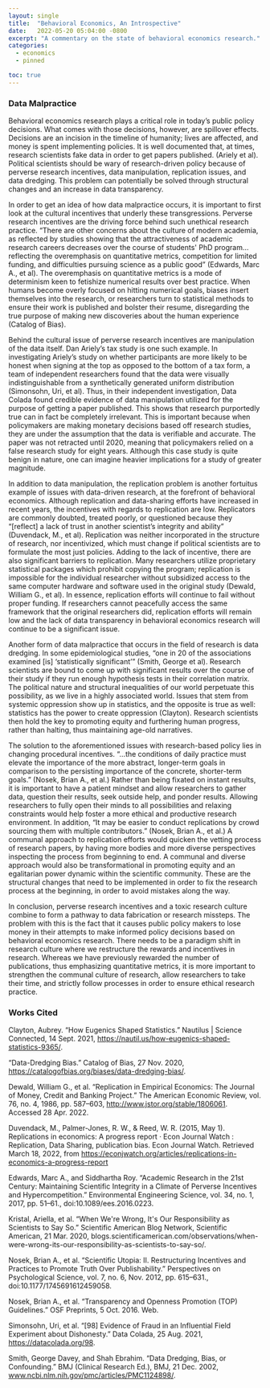 ```yaml
---
layout: single
title:  "Behavioral Economics, An Introspective"
date:   2022-05-20 05:04:00 -0800
excerpt: "A commentary on the state of behavioral economics research."
categories: 
  - economics
  - pinned

toc: true
---
```


### Data Malpractice


Behavioral economics research plays a critical role in today’s public policy decisions. What comes with those decisions, however, are spillover effects. Decisions are an incision in the timeline of humanity; lives are affected, and money is spent implementing policies. It is well documented that, at times, research scientists fake data in order to get papers published. (Ariely et al). Political scientists should be wary of research-driven policy because of perverse research incentives, data manipulation, replication issues, and data dredging. This problem can potentially be solved through structural changes and an increase in data transparency. 


In order to get an idea of how data malpractice occurs, it is important to first look at the cultural incentives that underly these transgressions. Perverse research incentives are the driving force behind such unethical research practice. “There are other concerns about the culture of modern academia, as reflected by studies showing that the attractiveness of academic research careers decreases over the course of students' PhD program…reflecting the overemphasis on quantitative metrics, competition for limited funding, and difficulties pursuing science as a public good” (Edwards, Marc A., et al). The overemphasis on quantitative metrics is a mode of determinism keen to fetishize numerical results over best practice. When humans become overly focused on hitting numerical goals, biases insert themselves into the research, or researchers turn to statistical methods to ensure their work is published and bolster their resume, disregarding the true purpose of making new discoveries about the human experience (Catalog of Bias).  


Behind the cultural issue of perverse research incentives are manipulation of the data itself.  Dan Ariely’s tax study is one such example. In investigating Ariely’s study on whether participants are more likely to be honest when signing at the top as opposed to the bottom of a tax form, a team of independent researchers found that the data were visually indistinguishable from a synthetically generated uniform distribution (Simonsohn, Uri, et al). Thus, in their independent investigation, Data Colada found credible evidence of data manipulation utilized for the purpose of getting a paper published. This shows that research purportedly true can in fact be completely irrelevant. This is important because when policymakers are making monetary decisions based off research studies, they are under the assumption that the data is verifiable and accurate. The paper was not retracted until 2020, meaning that policymakers relied on a false research study for eight years. Although this case study is quite benign in nature, one can imagine heavier implications for a study of greater magnitude. 


In addition to data manipulation, the replication problem is another fortuitus example of issues with data-driven research, at the forefront of behavioral economics. Although replication and data-sharing efforts have increased in recent years, the incentives with regards to replication are low. Replicators are commonly doubted, treated poorly, or questioned because they “[reflect] a lack of trust in another scientist’s integrity and ability” (Duvendack, M., et al). Replication was neither incorporated in the structure of research, nor incentivized, which must change if political scientists are to formulate the most just policies. Adding to the lack of incentive, there are also significant barriers to replication. Many researchers utilize proprietary statistical packages which prohibit copying the program; replication is impossible for the individual researcher without subsidized access to the same computer hardware and software used in the original study (Dewald, William G., et al). In essence, replication efforts will continue to fail without proper funding. If researchers cannot peacefully access the same framework that the original researchers did, replication efforts will remain low and the lack of data transparency in behavioral economics research will continue to be a significant issue. 


Another form of data malpractice that occurs in the field of research is data dredging. In some epidemiological studies, “one in 20 of the associations examined [is] ‘statistically significant’” (Smith, George et al). Research scientists are bound to come up with significant results over the course of their study if they run enough hypothesis tests in their correlation matrix. The political nature and structural inequalities of our world perpetuate this possibility, as we live in a highly associated world. Issues that stem from systemic oppression show up in statistics, and the opposite is true as well: statistics has the power to create oppression (Clayton). Research scientists then hold the key to promoting equity and furthering human progress, rather than halting, thus maintaining age-old narratives.   


The solution to the aforementioned issues with research-based policy lies in changing procedural incentives. “…the conditions of daily practice must elevate the importance of the more abstract, longer-term goals in comparison to the persisting importance of the concrete, shorter-term goals.” (Nosek, Brian A., et al.) Rather than being fixated on instant results, it is important to have a patient mindset and allow researchers to gather data, question their results, seek outside help, and ponder results. Allowing researchers to fully open their minds to all possibilities and relaxing constraints would help foster a more ethical and productive research environment. In addition, “It may be easier to conduct replications by crowd sourcing them with multiple contributors.” (Nosek, Brian A., et al.) A communal approach to replication efforts would quicken the vetting process of research papers, by having more bodies and more diverse perspectives inspecting the process from beginning to end. A communal and diverse approach would also be transformational in promoting equity and an egalitarian power dynamic within the scientific community. These are the structural changes that need to be implemented in order to fix the research process at the beginning, in order to avoid mistakes along the way.


In conclusion, perverse research incentives and a toxic research culture combine to form a pathway to data fabrication or research missteps. The problem with this is the fact that it causes public policy makers to lose money in their attempts to make informed policy decisions based on behavioral economics research. There needs to be a paradigm shift in research culture where we restructure the rewards and incentives in research. Whereas we have previously rewarded the number of publications, thus emphasizing quantitative metrics, it is more important to strengthen the communal culture of research, allow researchers to take their time, and strictly follow processes in order to ensure ethical research practice. 

### Works Cited


Clayton, Aubrey. “How Eugenics Shaped Statistics.” Nautilus | Science Connected, 14 Sept. 2021, https://nautil.us/how-eugenics-shaped-statistics-9365/. 

“Data-Dredging Bias.” Catalog of Bias, 27 Nov. 2020, https://catalogofbias.org/biases/data-dredging-bias/. 

Dewald, William G., et al. “Replication in Empirical Economics: The Journal of Money, Credit and Banking Project.” The American Economic Review, vol. 76, no. 4, 1986, pp. 587–603, http://www.jstor.org/stable/1806061. Accessed 28 Apr. 2022.

Duvendack, M., Palmer-Jones, R. W., & Reed, W. R. (2015, May 1). Replications in economics: A progress report · Econ Journal Watch : Replication, Data Sharing, publication bias. Econ Journal Watch. Retrieved March 18, 2022, from https://econjwatch.org/articles/replications-in-economics-a-progress-report 

Edwards, Marc A., and Siddhartha Roy. “Academic Research in the 21st Century: Maintaining Scientific Integrity in a Climate of Perverse Incentives and Hypercompetition.” Environmental Engineering Science, vol. 34, no. 1, 2017, pp. 51–61., doi:10.1089/ees.2016.0223. 

Kristal, Ariella, et al. “When We're Wrong, It's Our Responsibility as Scientists to Say So.” Scientific American Blog Network, Scientific American, 21 Mar. 2020, blogs.scientificamerican.com/observations/when-were-wrong-its-our-responsibility-as-scientists-to-say-so/. 

Nosek, Brian A., et al. “Scientific Utopia: II. Restructuring Incentives and Practices to Promote Truth Over Publishability.” Perspectives on Psychological Science, vol. 7, no. 6, Nov. 2012, pp. 615–631., doi:10.1177/1745691612459058. 

Nosek, Brian A., et al. “Transparency and Openness Promotion (TOP) Guidelines.” OSF Preprints, 5 Oct. 2016. Web.

Simonsohn, Uri, et al. “[98] Evidence of Fraud in an Influential Field Experiment about Dishonesty.” Data Colada, 25 Aug. 2021, https://datacolada.org/98. 

Smith, George Davey, and Shah Ebrahim. “Data Dredging, Bias, or Confounding.” BMJ (Clinical Research Ed.), BMJ, 21 Dec. 2002, www.ncbi.nlm.nih.gov/pmc/articles/PMC1124898/. 



